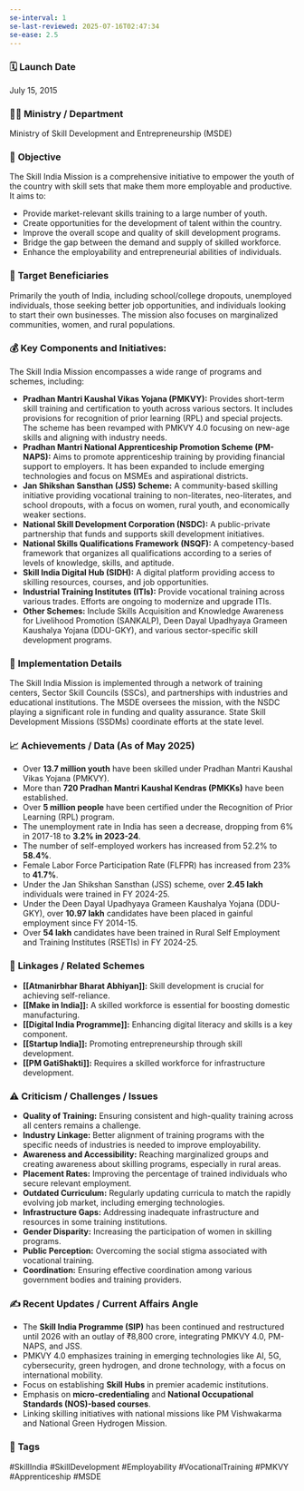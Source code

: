 ```yaml
---
se-interval: 1
se-last-reviewed: 2025-07-16T02:47:34
se-ease: 2.5
---
```


### 🗓️ **Launch Date**
July 15, 2015

### 🧑‍🏫 **Ministry / Department**
Ministry of Skill Development and Entrepreneurship (MSDE)

### 🎯 **Objective**
The Skill India Mission is a comprehensive initiative to empower the youth of the country with skill sets that make them more employable and productive. It aims to:
- Provide market-relevant skills training to a large number of youth.
- Create opportunities for the development of talent within the country.
- Improve the overall scope and quality of skill development programs.
- Bridge the gap between the demand and supply of skilled workforce.
- Enhance the employability and entrepreneurial abilities of individuals.

### 👥 **Target Beneficiaries**
Primarily the youth of India, including school/college dropouts, unemployed individuals, those seeking better job opportunities, and individuals looking to start their own businesses. The mission also focuses on marginalized communities, women, and rural populations.

### 💰 **Key Components and Initiatives:**
The Skill India Mission encompasses a wide range of programs and schemes, including:

-   **Pradhan Mantri Kaushal Vikas Yojana (PMKVY):** Provides short-term skill training and certification to youth across various sectors. It includes provisions for recognition of prior learning (RPL) and special projects. The scheme has been revamped with PMKVY 4.0 focusing on new-age skills and aligning with industry needs.
-   **Pradhan Mantri National Apprenticeship Promotion Scheme (PM-NAPS):** Aims to promote apprenticeship training by providing financial support to employers. It has been expanded to include emerging technologies and focus on MSMEs and aspirational districts.
-   **Jan Shikshan Sansthan (JSS) Scheme:** A community-based skilling initiative providing vocational training to non-literates, neo-literates, and school dropouts, with a focus on women, rural youth, and economically weaker sections.
-   **National Skill Development Corporation (NSDC):** A public-private partnership that funds and supports skill development initiatives.
-   **National Skills Qualifications Framework (NSQF):** A competency-based framework that organizes all qualifications according to a series of levels of knowledge, skills, and aptitude.
-   **Skill India Digital Hub (SIDH):** A digital platform providing access to skilling resources, courses, and job opportunities.
-   **Industrial Training Institutes (ITIs):** Provide vocational training across various trades. Efforts are ongoing to modernize and upgrade ITIs.
-   **Other Schemes:** Include Skills Acquisition and Knowledge Awareness for Livelihood Promotion (SANKALP), Deen Dayal Upadhyaya Grameen Kaushalya Yojana (DDU-GKY), and various sector-specific skill development programs.

### 📍 **Implementation Details**
The Skill India Mission is implemented through a network of training centers, Sector Skill Councils (SSCs), and partnerships with industries and educational institutions. The MSDE oversees the mission, with the NSDC playing a significant role in funding and quality assurance. State Skill Development Missions (SSDMs) coordinate efforts at the state level.

### 📈 **Achievements / Data** (As of May 2025)
- Over **13.7 million youth** have been skilled under Pradhan Mantri Kaushal Vikas Yojana (PMKVY).
- More than **720 Pradhan Mantri Kaushal Kendras (PMKKs)** have been established.
- Over **5 million people** have been certified under the Recognition of Prior Learning (RPL) program.
- The unemployment rate in India has seen a decrease, dropping from 6% in 2017-18 to **3.2% in 2023-24**.
- The number of self-employed workers has increased from 52.2% to **58.4%**.
- Female Labor Force Participation Rate (FLFPR) has increased from 23% to **41.7%**.
- Under the Jan Shikshan Sansthan (JSS) scheme, over **2.45 lakh** individuals were trained in FY 2024-25.
- Under the Deen Dayal Upadhyaya Grameen Kaushalya Yojana (DDU-GKY), over **10.97 lakh** candidates have been placed in gainful employment since FY 2014-15.
- Over **54 lakh** candidates have been trained in Rural Self Employment and Training Institutes (RSETIs) in FY 2024-25.

### 🧩 **Linkages / Related Schemes**
-   **[[Atmanirbhar Bharat Abhiyan]]:** Skill development is crucial for achieving self-reliance.
-   **[[Make in India]]:** A skilled workforce is essential for boosting domestic manufacturing.
-   **[[Digital India Programme]]:** Enhancing digital literacy and skills is a key component.
-   **[[Startup India]]:** Promoting entrepreneurship through skill development.
-   **[[PM GatiShakti]]:** Requires a skilled workforce for infrastructure development.

### ⚠️ **Criticism / Challenges / Issues**
-   **Quality of Training:** Ensuring consistent and high-quality training across all centers remains a challenge.
-   **Industry Linkage:** Better alignment of training programs with the specific needs of industries is needed to improve employability.
-   **Awareness and Accessibility:** Reaching marginalized groups and creating awareness about skilling programs, especially in rural areas.
-   **Placement Rates:** Improving the percentage of trained individuals who secure relevant employment.
-   **Outdated Curriculum:** Regularly updating curricula to match the rapidly evolving job market, including emerging technologies.
-   **Infrastructure Gaps:** Addressing inadequate infrastructure and resources in some training institutions.
-   **Gender Disparity:** Increasing the participation of women in skilling programs.
-   **Public Perception:** Overcoming the social stigma associated with vocational training.
-   **Coordination:** Ensuring effective coordination among various government bodies and training providers.

### ✍️ **Recent Updates / Current Affairs Angle**
- The **Skill India Programme (SIP)** has been continued and restructured until 2026 with an outlay of ₹8,800 crore, integrating PMKVY 4.0, PM-NAPS, and JSS.
- PMKVY 4.0 emphasizes training in emerging technologies like AI, 5G, cybersecurity, green hydrogen, and drone technology, with a focus on international mobility.
- Focus on establishing **Skill Hubs** in premier academic institutions.
- Emphasis on **micro-credentialing** and **National Occupational Standards (NOS)-based courses**.
- Linking skilling initiatives with national missions like PM Vishwakarma and National Green Hydrogen Mission.

### 🔗 **Tags**
#SkillIndia #SkillDevelopment #Employability #VocationalTraining #PMKVY #Apprenticeship #MSDE